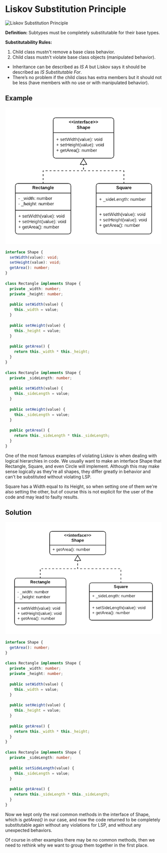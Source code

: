 # Liskov Substitution Principle

![Liskov Substitution Principle](https://user-images.githubusercontent.com/24835522/98735423-02028a00-23ac-11eb-9743-4ab6797d6560.png)

**Definition:**
Subtypes must be completely substitutable for their base types.

**Substitutability Rules:**

1. Child class mustn't remove a base class behavior.
2. Child class mustn't violate base class objects (manipulated behavior).

- Inheritance can be described as _IS A_ but Liskov says it should be described as _IS Substitutable For_.
- There’s no problem if the child class has extra members but it should not be less (have members with no use or with manipulated behavior).

## Example

![Figure 7](figures/figure_7.png)

```typescript
interface Shape {
  setWidth(value): void;
  setHeight(value): void;
  getArea(): number;
}

class Rectangle implements Shape {
  private _width: number;
  private _height: number;

  public setWidth(value) {
    this._width = value;
  }

  public setHeight(value) {
    this._height = value;
  }

  public getArea() {
    return this._width * this._height;
  }
}

class Rectangle implements Shape {
  private _sideLength: number;

  public setWidth(value) {
    this._sideLength = value;
  }

  public setHeight(value) {
    this._sideLength = value;
  }

  public getArea() {
    return this._sideLength * this._sideLength;
  }
}
```

One of the most famous examples of violating Liskov is when dealing with logical hierarchies in code. We usually want to make an interface Shape that Rectangle, Square, and even Circle will implement.
Although this may make sense logically as they're all shapes, they differ greatly in behavior and can't be substituted without violating LSP.

Square has a Width equal to its Height, so when setting one of them we're also setting the other, but of course this is not explicit for the user of the code and may lead to faulty results.

## Solution

![Figure 8](figures/figure_8.png)

```typescript
interface Shape {
  getArea(): number;
}

class Rectangle implements Shape {
  private _width: number;
  private _height: number;

  public setWidth(value) {
    this._width = value;
  }

  public setHeight(value) {
    this._height = value;
  }

  public getArea() {
    return this._width * this._height;
  }
}

class Rectangle implements Shape {
  private _sideLength: number;

  public setSideLength(value) {
    this._sideLength = value;
  }

  public getArea() {
    return this._sideLength * this._sideLength;
  }
}
```

Now we kept only the real common methods in the interface of Shape, which is _getArea()_ in our case, and now the code returned to be completely substitutable again without any violations for LSP, and without any unexpected behaviors.

Of course in other examples there may be no common methods, then we need to rethink why we want to group them together in the first place.

